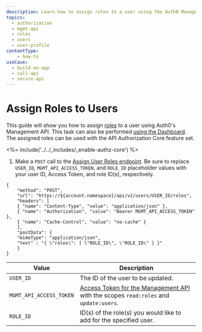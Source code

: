```yaml
---
description: Learn how to assign roles to a user using the Auth0 Management API. For use with Auth0's API Authorization Core feature set.
topics:
  - authorization
  - mgmt-api
  - roles
  - users
  - user-profile
contentType: 
    - how-to
useCase:
  - build-an-app
  - call-api
  - secure-api
---
```

# Assign Roles to Users

This guide will show you how to assign [roles](/authorization/concepts/rbac) to a user using Auth0's Management API. This task can also be performed [using the Dashboard](/authorization/guides/dashboard/assign-roles-users). The assigned roles can be used with the API Authorization Core feature set.

<%= include('../../_includes/_enable-authz-core') %>

1. Make a `POST` call to the [Assign User Roles endpoint](/api/management/v2#!/user_roles/post_user_roles). Be sure to replace `USER_ID`, `MGMT_API_ACCESS_TOKEN`, and `ROLE_ID` placeholder values with your user ID, Access Token, and role ID(s), respectively.

```har
{
	"method": "POST",
	"url": "https://${account.namespace}/api/v2/users/USER_ID/roles",
	"headers": [
    { "name": "Content-Type", "value": "application/json" },
   	{ "name": "Authorization", "value": "Bearer MGMT_API_ACCESS_TOKEN" },
    { "name": "Cache-Control", "value": "no-cache" }
	],
	"postData": {
    "mimeType": "application/json",
    "text" : "{ \"roles\": [ \"ROLE_ID\", \"ROLE_ID\" ] }"
	}
}
```

| **Value** | **Description** |
| - | - |
| `USER_ID` | Τhe ID of the user to be updated. |
| `MGMT_API_ACCESS_TOKEN` | [Access Token for the Management API](/api/management/v2/tokens) with the scopes `read:roles` and `update:users`. |
| `ROLE_ID` | ID(s) of the role(s) you would like to add for the specified user. |